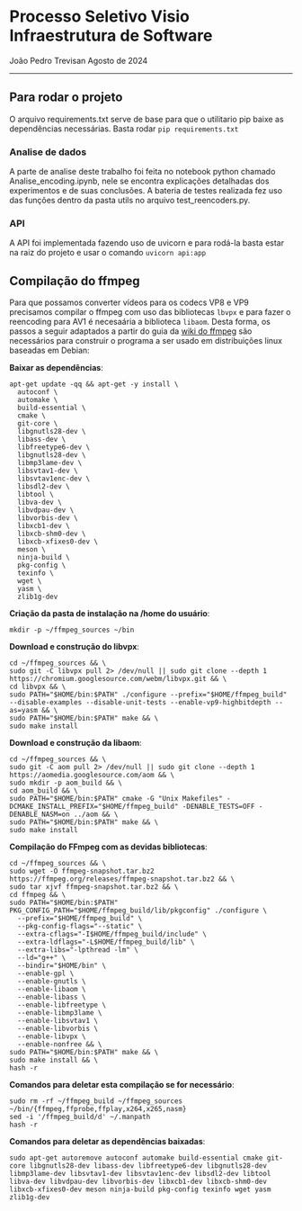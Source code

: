 # Processo Seletivo Visio Infraestrutura de Software
João Pedro Trevisan
Agosto de 2024

---
## Para rodar o projeto
O arquivo requirements.txt serve de base para que o utilitario pip baixe as dependências necessárias. Basta rodar `pip requirements.txt`

### Analise de dados
A parte de analise deste trabalho foi feita no notebook python chamado Analise_encoding.ipynb, nele se encontra explicações detalhadas dos experimentos e de suas conclusões. A bateria de testes realizada fez uso das funções dentro da pasta utils no arquivo test_reencoders.py.

### API
A API foi implementada fazendo uso de uvicorn e para rodá-la basta estar na raiz do projeto e usar o comando `uvicorn api:app`

## Compilação do ffmpeg
Para que possamos converter vídeos para os codecs VP8 e VP9 precisamos compilar o ffmpeg com uso das bibliotecas `lbvpx` e para fazer o reencoding para AV1 é necesaária a biblioteca `libaom`.  Desta forma, os passos a seguir adaptados a partir do guia da [wiki do ffmpeg](https://trac.ffmpeg.org/wiki/CompilationGuide/Ubuntu) são necessários para construir o programa a ser usado em distribuições linux baseadas em Debian:

**Baixar as dependências**:
```
apt-get update -qq && apt-get -y install \
  autoconf \
  automake \
  build-essential \
  cmake \
  git-core \
  libgnutls28-dev \
  libass-dev \
  libfreetype6-dev \
  libgnutls28-dev \
  libmp3lame-dev \
  libsvtav1-dev \
  libsvtav1enc-dev \
  libsdl2-dev \
  libtool \
  libva-dev \
  libvdpau-dev \
  libvorbis-dev \
  libxcb1-dev \
  libxcb-shm0-dev \
  libxcb-xfixes0-dev \
  meson \
  ninja-build \
  pkg-config \
  texinfo \
  wget \
  yasm \
  zlib1g-dev
```

**Criação da pasta de instalação na /home do usuário**:  
```
mkdir -p ~/ffmpeg_sources ~/bin
```

**Download e construção do libvpx**:
```
cd ~/ffmpeg_sources && \
sudo git -C libvpx pull 2> /dev/null || sudo git clone --depth 1 https://chromium.googlesource.com/webm/libvpx.git && \
cd libvpx && \
sudo PATH="$HOME/bin:$PATH" ./configure --prefix="$HOME/ffmpeg_build" --disable-examples --disable-unit-tests --enable-vp9-highbitdepth --as=yasm && \
sudo PATH="$HOME/bin:$PATH" make && \
sudo make install
```

**Download e construção da libaom**:
```
cd ~/ffmpeg_sources && \
sudo git -C aom pull 2> /dev/null || sudo git clone --depth 1 https://aomedia.googlesource.com/aom && \
sudo mkdir -p aom_build && \
cd aom_build && \
sudo PATH="$HOME/bin:$PATH" cmake -G "Unix Makefiles" -DCMAKE_INSTALL_PREFIX="$HOME/ffmpeg_build" -DENABLE_TESTS=OFF -DENABLE_NASM=on ../aom && \
sudo PATH="$HOME/bin:$PATH" make && \
sudo make install
```

**Compilação do FFmpeg com as devidas bibliotecas**:
```
cd ~/ffmpeg_sources && \
sudo wget -O ffmpeg-snapshot.tar.bz2 https://ffmpeg.org/releases/ffmpeg-snapshot.tar.bz2 && \
sudo tar xjvf ffmpeg-snapshot.tar.bz2 && \
cd ffmpeg && \
sudo PATH="$HOME/bin:$PATH" PKG_CONFIG_PATH="$HOME/ffmpeg_build/lib/pkgconfig" ./configure \
  --prefix="$HOME/ffmpeg_build" \
  --pkg-config-flags="--static" \
  --extra-cflags="-I$HOME/ffmpeg_build/include" \
  --extra-ldflags="-L$HOME/ffmpeg_build/lib" \
  --extra-libs="-lpthread -lm" \
  --ld="g++" \
  --bindir="$HOME/bin" \
  --enable-gpl \
  --enable-gnutls \
  --enable-libaom \
  --enable-libass \
  --enable-libfreetype \
  --enable-libmp3lame \
  --enable-libsvtav1 \
  --enable-libvorbis \
  --enable-libvpx \
  --enable-nonfree && \
sudo PATH="$HOME/bin:$PATH" make && \
sudo make install && \
hash -r
```

**Comandos para deletar esta compilação se for necessário**:
```
sudo rm -rf ~/ffmpeg_build ~/ffmpeg_sources ~/bin/{ffmpeg,ffprobe,ffplay,x264,x265,nasm}
sed -i '/ffmpeg_build/d' ~/.manpath
hash -r
```
**Comandos para deletar as dependências baixadas**:
```
sudo apt-get autoremove autoconf automake build-essential cmake git-core libgnutls28-dev libass-dev libfreetype6-dev libgnutls28-dev libmp3lame-dev libsvtav1-dev libsvtav1enc-dev libsdl2-dev libtool libva-dev libvdpau-dev libvorbis-dev libxcb1-dev libxcb-shm0-dev libxcb-xfixes0-dev meson ninja-build pkg-config texinfo wget yasm zlib1g-dev
```


